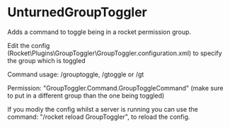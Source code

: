 # UnturnedGroupToggler
Adds a command to toggle being in a rocket permission group.

Edit the config (Rocket\Plugins\GroupToggler\GroupToggler.configuration.xml) to specify the group which is toggled

Command usage: /grouptoggle, /gtoggle or /gt

Permission: "GroupToggler.Command.GroupToggleCommand" (make sure to put in a different group than the one being toggled)

If you modiy the config whilst a server is running you can use the command: "/rocket reload GroupToggler", to reload the config.
